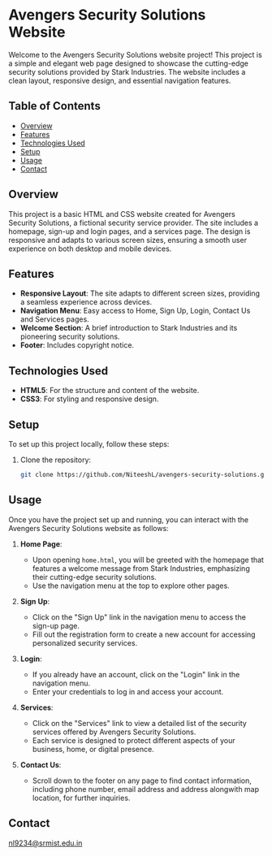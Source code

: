 # Avengers Security Solutions Website

Welcome to the Avengers Security Solutions website project! This project is a simple and elegant web page designed to showcase the cutting-edge security solutions provided by Stark Industries. The website includes a clean layout, responsive design, and essential navigation features.

## Table of Contents

- [Overview](#overview)
- [Features](#features)
- [Technologies Used](#technologies-used)
- [Setup](#setup)
- [Usage](#usage)
- [Contact](#contact)

## Overview

This project is a basic HTML and CSS website created for Avengers Security Solutions, a fictional security service provider. The site includes a homepage, sign-up and login pages, and a services page. The design is responsive and adapts to various screen sizes, ensuring a smooth user experience on both desktop and mobile devices.

## Features

- **Responsive Layout**: The site adapts to different screen sizes, providing a seamless experience across devices.
- **Navigation Menu**: Easy access to Home, Sign Up, Login, Contact Us and Services pages.
- **Welcome Section**: A brief introduction to Stark Industries and its pioneering security solutions.
- **Footer**: Includes copyright notice.

## Technologies Used

- **HTML5**: For the structure and content of the website.
- **CSS3**: For styling and responsive design.

## Setup

To set up this project locally, follow these steps:

1. Clone the repository:
   ```bash
   git clone https://github.com/NiteeshL/avengers-security-solutions.git

## Usage

Once you have the project set up and running, you can interact with the Avengers Security Solutions website as follows:

1. **Home Page**:
   - Upon opening `home.html`, you will be greeted with the homepage that features a welcome message from Stark Industries, emphasizing their cutting-edge security solutions.
   - Use the navigation menu at the top to explore other pages.

2. **Sign Up**:
   - Click on the "Sign Up" link in the navigation menu to access the sign-up page.
   - Fill out the registration form to create a new account for accessing personalized security services.

3. **Login**:
   - If you already have an account, click on the "Login" link in the navigation menu.
   - Enter your credentials to log in and access your account.

4. **Services**:
   - Click on the "Services" link to view a detailed list of the security services offered by Avengers Security Solutions.
   - Each service is designed to protect different aspects of your business, home, or digital presence.

5. **Contact Us**:
   - Scroll down to the footer on any page to find contact information, including phone number, email address and address alongwith map location, for further inquiries.


## Contact

nl9234@srmist.edu.in
